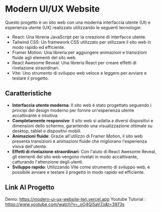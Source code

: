 # Modern UI/UX Website

Questo progetto è un sito web con una moderna interfaccia utente (UI) e esperienza utente (UX) realizzato utilizzando le seguenti tecnologie:

- React: Una libreria JavaScript per la creazione di interfacce utente.
- Tailwind CSS: Un framework CSS utilizzato per stilizzare il sito web in modo rapido ed efficiente.
- Framer Motion: Una libreria per aggiungere animazioni e transizioni fluide agli elementi del sito web.
- React Awesome Reveal: Una libreria React per creare effetti di rivelazione straordinari.
- Vite: Uno strumento di sviluppo web veloce e leggero per avviare e testare il progetto.

## Caratteristiche

- **Interfaccia utente moderna**: Il sito web è stato progettato seguendo i principi del design moderno per fornire un'esperienza utente accattivante e intuitiva.
- **Completamente responsive**: Il sito web si adatta a diversi dispositivi e dimensioni dello schermo, garantendo una visualizzazione ottimale su desktop, tablet e dispositivi mobili.
- **Animazioni fluide**: Grazie all'utilizzo di Framer Motion, il sito web presenta transizioni e animazioni fluide che migliorano l'esperienza visiva dell'utente.
- **Effetti di rivelazione straordinari**: Con l'aiuto di React Awesome Reveal, gli elementi del sito web vengono rivelati in modo accattivante, catturando l'attenzione degli utenti.
- **Sviluppo rapido**: Utilizzando Vite come strumento di sviluppo web, è possibile avviare e testare il progetto in modo rapido ed efficiente.

## Link Al Progetto

Demo: https://modern-ui-ux-website-ten.vercel.app
Youtube Tutorial : https://www.youtube.com/watch?v=_oO4Qi5aVZs&t=3973s
